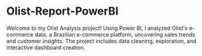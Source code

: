 # Olist-Report-PowerBI

Welcome to my Olist Analysis project! Using Power BI, I analyzed Olist's e-commerce data, a Brazilian e-commerce platform, uncovering sales trends and customer insights. The project includes data cleaning, exploration, and interactive dashboard creation.
